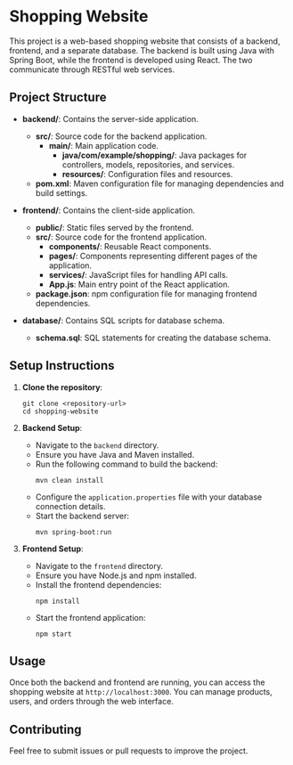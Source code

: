 # Shopping Website

This project is a web-based shopping website that consists of a backend, frontend, and a separate database. The backend is built using Java with Spring Boot, while the frontend is developed using React. The two communicate through RESTful web services.

## Project Structure

- **backend/**: Contains the server-side application.
  - **src/**: Source code for the backend application.
    - **main/**: Main application code.
      - **java/com/example/shopping/**: Java packages for controllers, models, repositories, and services.
      - **resources/**: Configuration files and resources.
  - **pom.xml**: Maven configuration file for managing dependencies and build settings.

- **frontend/**: Contains the client-side application.
  - **public/**: Static files served by the frontend.
  - **src/**: Source code for the frontend application.
    - **components/**: Reusable React components.
    - **pages/**: Components representing different pages of the application.
    - **services/**: JavaScript files for handling API calls.
    - **App.js**: Main entry point of the React application.
  - **package.json**: npm configuration file for managing frontend dependencies.

- **database/**: Contains SQL scripts for database schema.
  - **schema.sql**: SQL statements for creating the database schema.

## Setup Instructions

1. **Clone the repository**:
   ```
   git clone <repository-url>
   cd shopping-website
   ```

2. **Backend Setup**:
   - Navigate to the `backend` directory.
   - Ensure you have Java and Maven installed.
   - Run the following command to build the backend:
     ```
     mvn clean install
     ```
   - Configure the `application.properties` file with your database connection details.
   - Start the backend server:
     ```
     mvn spring-boot:run
     ```

3. **Frontend Setup**:
   - Navigate to the `frontend` directory.
   - Ensure you have Node.js and npm installed.
   - Install the frontend dependencies:
     ```
     npm install
     ```
   - Start the frontend application:
     ```
     npm start
     ```

## Usage

Once both the backend and frontend are running, you can access the shopping website at `http://localhost:3000`. You can manage products, users, and orders through the web interface.

## Contributing

Feel free to submit issues or pull requests to improve the project.